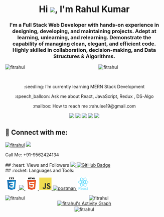 <!-- ### Hi there 👋


**fitrahul/fitrahul** is a ✨ _special_ ✨ repository because its `README.md` (this file) appears on your GitHub profile.

Here are some ideas to get you started:

- 🔭 I’m currently working on ...
- 🌱 I’m currently learning ...
- 👯 I’m looking to collaborate on ...
- 🤔 I’m looking for help with ...
- 💬 Ask me about ...
- 📫 How to reach me: ...
- 😄 Pronouns: ...
- ⚡ Fun fact: ...
 -->
<h1 align="center">Hi <img src="https://raw.githubusercontent.com/MartinHeinz/MartinHeinz/master/wave.gif" width="30px">, I'm Rahul Kumar</h1>
<h3 align="center">I'm a Full Stack Web Developer with hands-on experience in designing, developing, and maintaining projects. Adept at learning, unlearning, and relearning. Demonstrate the capability of managing clean, elegant, and efficient code. Highly skilled in collaboration, decision-making, and Data Structures & Algorithms.</h3>

<div>
 <p>
    <img  src="https://encrypted-tbn0.gstatic.com/images?q=tbn:ANd9GcSGmn3lsPXfWNemBmNAhtlrccVbVoqlBtySfA&usqp=CAU" alt="fitrahul" width="44%" />
    <img align="right" src="https://www.thehindu.com/education/6o6kn/article32659830.ece/ALTERNATES/LANDSCAPE_615/21EPBSCODING" alt="fitrahul" width="41%" />
  </p>
 </div> 
  <br/>
<div align="center">
   <p> :seedling: I’m currently learning MERN Stack Development</p>
   <p> :speech_balloon: Ask me about React, JavaScript, Redux , DS-Algo</p>
   <p> :mailbox: How to reach me :rahulee19@gmail.com</p>
</div>
<p align= "center">
<img src="https://img.shields.io/badge/JS-Javascript-red"/>
<img src="https://img.shields.io/badge/React-React-blue"/>
<img src="https://img.shields.io/badge/Node-node-green"/>
<img src="https://img.shields.io/badge/express-Express-blueviolet"/>
<img src="https://img.shields.io/badge/Mongodb-mongodb-brightgreen"/>
</p>

## :link: Connect with me:
<span align="left">
  <a href="https://www.linkedin.com/in/rahul-keshri/" target="blank"><img src="https://img.shields.io/badge/LinkedIn-0077B5?style=for-the-badge&logo=linkedin&logoColor=white" alt="fitrahul"/></a>
      <a href="mailto:rahulee19@gmail.com">
        <img src="https://img.shields.io/badge/Gmail-D14836?style=for-the-badge&logo=gmail&logoColor=white" />
      </a>
    <p>Call Me: +91-9562424134</p>
</span>
## :heart: Views and Followers
<a href="https://github.com/fitrahul/github-profile-views-counter">
    <img src="https://komarev.com/ghpvc/?username=fitrahul">
</a>
<a href="https://github.com/fitrahul?tab=followers"><img src="https://img.shields.io/github/followers/fitrahul?label=Followers&style=social" alt="GitHub Badge"></a>
<br/>
 ## :rocket: Languages and Tools:
<p >  <a href="https://www.w3schools.com/css/" target="_blank"> <img src="https://raw.githubusercontent.com/devicons/devicon/master/icons/css3/css3-original-wordmark.svg" alt="css3" width="40" height="40"/> </a> <a href="https://redux.js.org" target="_blank"> <img src="https://img.icons8.com/color/48/000000/redux.png"/> </a>  <a href="https://www.w3.org/html/" target="_blank"> <img src="https://raw.githubusercontent.com/devicons/devicon/master/icons/html5/html5-original-wordmark.svg" alt="html5" width="40" height="40"/> </a> <a href="https://developer.mozilla.org/en-US/docs/Web/JavaScript" target="_blank"> <img src="https://raw.githubusercontent.com/devicons/devicon/master/icons/javascript/javascript-original.svg" alt="javascript" width="40" height="40"/> </a> <a href="https://postman.com" target="_blank"> <img src="https://www.vectorlogo.zone/logos/getpostman/getpostman-icon.svg" alt="postman" width="40" height="40"/> </a> <a href="https://reactjs.org/" target="_blank"> <img src="https://raw.githubusercontent.com/devicons/devicon/master/icons/react/react-original-wordmark.svg" alt="react" width="40" height="40"/> </a> </p>
<div align="left">
  <p>
    <img align="left" src="https://github-readme-stats.vercel.app/api?username=fitrahul&theme=synthwave" alt="fitrahul" width="47%" />
    <img align="right" src="https://github-readme-streak-stats.herokuapp.com/?user=fitrahul&theme=synthwave" alt="fitrahul" width="47%" />
  </p>
</div>
<div align="center">
<a href="https://github.com/fitrahul/github-readme-activity-graph"><img alt="fitrahul's Activity Graph" src="https://activity-graph.herokuapp.com/graph?username=fitrahul&bg_color=1F222E&color=F8D866&line=F85D7F&point=FFFFFF&hide_border=true" /></a>
</div>
<div align="center">
   <img align="center"src="https://github-readme-stats.vercel.app/api/top-langs?username=fitrahul&theme=synthwave" alt="fitrahul" />
</div>
